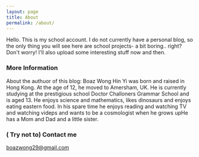 ```yaml
---
layout: page
title: About
permalink: /about/
---
```


Hello. This is my school account. I do not currently have a personal blog, so the only thing you will see here are school projects- a bit boring.. right? Don't worry! I'll also upload some interesting stuff now and then.

### More Information

About the authuor of this blog:
Boaz Wong Hin Yi was born and raised in Hong Kong. At the age of 12, he moved to Amersham, UK. He is currently studying at the prestigious school Doctor Challoners Grammar School and is aged 13. He enjoys science and mathematics, likes dinosaurs and enjoys eating eastern food. In his spare time he enjoys reading and watching TV and watching videps and wants to be a cosmologist when he grows upHe has a Mom and Dad and a little sister.

### ( Try not to) Contact me

boazwong29@gmail.com
